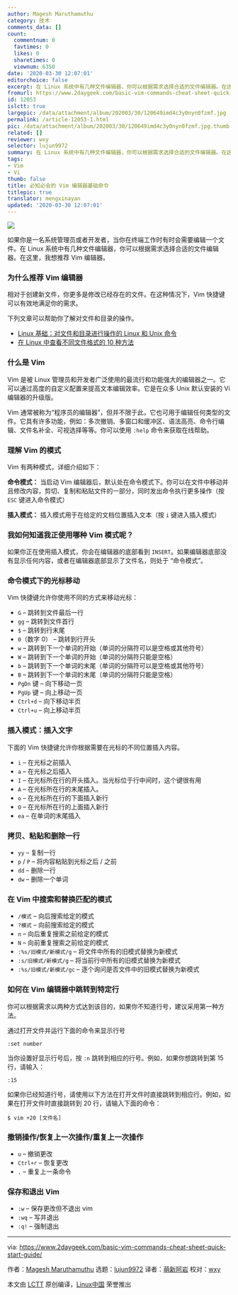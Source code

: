 ```yaml
---
author: Magesh Maruthamuthu
category: 技术
comments_data: []
count:
  commentnum: 0
  favtimes: 0
  likes: 0
  sharetimes: 0
  viewnum: 6350
date: '2020-03-30 12:07:01'
editorchoice: false
excerpt: 在 Linux 系统中有几种文件编辑器，你可以根据需求选择合适的文件编辑器。在这里，我想推荐 Vim 编辑器。
fromurl: https://www.2daygeek.com/basic-vim-commands-cheat-sheet-quick-start-guide/
id: 12053
islctt: true
largepic: /data/attachment/album/202003/30/120649imd4c3y0nyn0fzmf.jpg
permalink: /article-12053-1.html
pic: /data/attachment/album/202003/30/120649imd4c3y0nyn0fzmf.jpg.thumb.jpg
related: []
reviewer: wxy
selector: lujun9972
summary: 在 Linux 系统中有几种文件编辑器，你可以根据需求选择合适的文件编辑器。在这里，我想推荐 Vim 编辑器。
tags:
- Vim
- Vi
thumb: false
title: 必知必会的 Vim 编辑器基础命令
titlepic: true
translator: mengxinayan
updated: '2020-03-30 12:07:01'
---
```


![](/data/attachment/album/202003/30/120649imd4c3y0nyn0fzmf.jpg)


如果你是一名系统管理员或者开发者，当你在终端工作时有时会需要编辑一个文件。在 Linux 系统中有几种文件编辑器，你可以根据需求选择合适的文件编辑器。在这里，我想推荐 Vim 编辑器。


### 为什么推荐 Vim 编辑器


相对于创建新文件，你更多是修改已经存在的文件。在这种情况下，Vim 快捷键可以有效地满足你的需求。


下列文章可以帮助你了解对文件和目录的操作。


* [Linux 基础：对文件和目录进行操作的 Linux 和 Unix 命令](https://www.2daygeek.com/linux-basic-commands-file-directory-manipulation/)
* [在 Linux 中查看不同文件格式的 10 种方法](https://www.2daygeek.com/unix-linux-command-to-view-file/)


### 什么是 Vim


Vim 是被 Linux 管理员和开发者广泛使用的最流行和功能强大的编辑器之一。它可以通过高度的自定义配置来提高文本编辑效率。它是在众多 Unix 默认安装的 Vi 编辑器的升级版。


Vim 通常被称为“程序员的编辑器”，但并不限于此，它也可用于编辑任何类型的文件。它具有许多功能，例如：多次撤销、多窗口和缓冲区、语法高亮、命令行编辑、文件名补全、可视选择等等。你可以使用 `:help` 命令来获取在线帮助。


### 理解 Vim 的模式


Vim 有两种模式，详细介绍如下：


**命令模式：** 当启动 Vim 编辑器后，默认处在命令模式下。你可以在文件中移动并且修改内容，剪切、复制和粘贴文件的一部分，同时发出命令执行更多操作（按 `ESC` 键进入命令模式）


**插入模式：** 插入模式用于在给定的文档位置插入文本（按 `i` 键进入插入模式）


### 我如何知道我正使用哪种 Vim 模式呢？


如果你正在使用插入模式，你会在编辑器的底部看到 `INSERT`。如果编辑器底部没有显示任何内容，或者在编辑器底部显示了文件名，则处于 “命令模式”。


### 命令模式下的光标移动


Vim 快捷键允许你使用不同的方式来移动光标：


* `G` – 跳转到文件最后一行
* `gg` – 跳转到文件首行
* `$` – 跳转到行末尾
* `0`（数字 0） – 跳转到行开头
* `w` – 跳转到下一个单词的开始（单词的分隔符可以是空格或其他符号）
* `W` – 跳转到下一个单词的开始（单词的分隔符只能是空格）
* `b` – 跳转到下一个单词的末尾（单词的分隔符可以是空格或其他符号）
* `B` – 跳转到下一个单词的末尾（单词的分隔符只能是空格）
* `PgDn` 键 – 向下移动一页
* `PgUp` 键 – 向上移动一页
* `Ctrl+d` – 向下移动半页
* `Ctrl+u` – 向上移动半页


### 插入模式：插入文字


下面的 Vim 快捷键允许你根据需要在光标的不同位置插入内容。


* `i` – 在光标之前插入
* `a` – 在光标之后插入
* `I` – 在光标所在行的开头插入。当光标位于行中间时，这个键很有用
* `A` – 在光标所在行的末尾插入。
* `o` – 在光标所在行的下面插入新行
* `O` – 在光标所在行的上面插入新行
* `ea` – 在单词的末尾插入


### 拷贝、粘贴和删除一行


* `yy` – 复制一行
* `p` / `P` – 将内容粘贴到光标之后 / 之前
* `dd` – 删除一行
* `dw` – 删除一个单词


### 在 Vim 中搜索和替换匹配的模式


* `/模式` – 向后搜索给定的模式
* `?模式` – 向前搜索给定的模式
* `n` – 向后重复搜索之前给定的模式
* `N` – 向前重复搜索之前给定的模式
* `:%s/旧模式/新模式/g` – 将文件中所有的旧模式替换为新模式
* `:s/旧模式/新模式/g` – 将当前行中所有的旧模式替换为新模式
* `:%s/旧模式/新模式/gc` – 逐个询问是否文件中的旧模式替换为新模式


### 如何在 Vim 编辑器中跳转到特定行


你可以根据需求以两种方式达到该目的，如果你不知道行号，建议采用第一种方法。


通过打开文件并运行下面的命令来显示行号



```
:set number
```

当你设置好显示行号后，按 `:n` 跳转到相应的行号。例如，如果你想跳转到第 15 行，请输入：



```
:15
```

如果你已经知道行号，请使用以下方法在打开文件时直接跳转到相应行。例如，如果在打开文件时直接跳转到 20 行，请输入下面的命令：



```
$ vim +20 [文件名]
```

### 撤销操作/恢复上一次操作/重复上一次操作


* `u` – 撤销更改
* `Ctrl+r` – 恢复更改
* `.` – 重复上一条命令


### 保存和退出 Vim


* `:w` – 保存更改但不退出 vim
* `:wq` – 写并退出
* `:q!` – 强制退出




---


via: <https://www.2daygeek.com/basic-vim-commands-cheat-sheet-quick-start-guide/>


作者：[Magesh Maruthamuthu](https://www.2daygeek.com/author/magesh/) 选题：[lujun9972](https://github.com/lujun9972) 译者：[萌新阿岩](https://github.com/mengxinayan) 校对：[wxy](https://github.com/wxy)


本文由 [LCTT](https://github.com/LCTT/TranslateProject) 原创编译，[Linux中国](https://linux.cn/) 荣誉推出